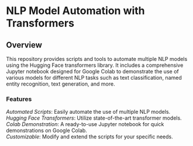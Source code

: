# NLP Model Automation with Transformers
## Overview
This repository provides scripts and tools to automate multiple NLP models using the Hugging Face transformers library. It includes a comprehensive Jupyter notebook designed for Google Colab to demonstrate the use of various models for different NLP tasks such as text classification, named entity recognition, text generation, and more.

### Features
*Automated Scripts*: Easily automate the use of multiple NLP models. <br />
*Hugging Face Transformers*: Utilize state-of-the-art transformer models. <br />
*Colab Demonstration*: A ready-to-use Jupyter notebook for quick demonstrations on Google Colab.<br />
*Customizable*: Modify and extend the scripts for your specific needs.
